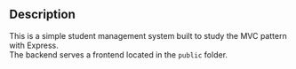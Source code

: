 ## Description

This is a simple student management system built to study the MVC pattern with Express.  
The backend serves a frontend located in the `public` folder.
